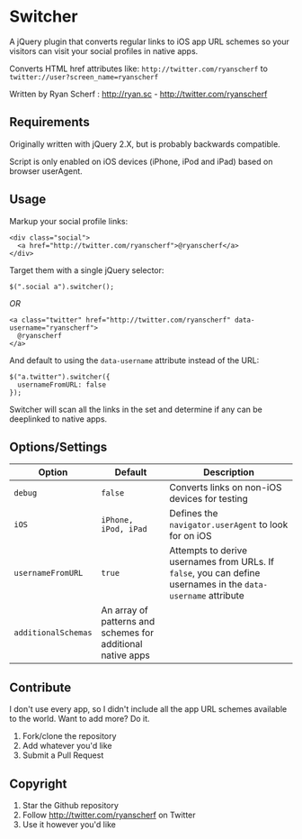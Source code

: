 Switcher
============
A jQuery plugin that converts regular links to iOS app URL schemes so your visitors can visit your social profiles in native apps.

Converts HTML href attributes like: `http://twitter.com/ryanscherf` to `twitter://user?screen_name=ryanscherf`

Written by Ryan Scherf : http://ryan.sc - http://twitter.com/ryanscherf

Requirements
------------
Originally written with jQuery 2.X, but is probably backwards compatible.

Script is only enabled on iOS devices (iPhone, iPod and iPad) based on browser userAgent.


Usage
------------
Markup your social profile links:
```
<div class="social">
  <a href="http://twitter.com/ryanscherf">@ryanscherf</a>
</div>
```

Target them with a single jQuery selector:
```
$(".social a").switcher();
```

*OR*

```
<a class="twitter" href="http://twitter.com/ryanscherf" data-username="ryanscherf">
  @ryanscherf
</a>
```

And default to using the `data-username` attribute instead of the URL:

```
$("a.twitter").switcher({
  usernameFromURL: false
});
```

Switcher will scan all the links in the set and determine if any can be deeplinked to native apps.


Options/Settings
------------
Option | Default | Description
------ | ------- | ---------------------------------------------
`debug`| `false` |Converts links on non-iOS devices for testing
`iOS`  | `iPhone, iPod, iPad` | Defines the `navigator.userAgent` to look for on iOS
`usernameFromURL` | `true` | Attempts to derive usernames from URLs. If `false`, you can define usernames in the `data-username` attribute
`additionalSchemas` | An array of patterns and schemes for additional native apps


Contribute
------------
I don't use every app, so I didn't include all the app URL schemes available to the world. Want to add more? Do it.

1. Fork/clone the repository
2. Add whatever you'd like
3. Submit a Pull Request



Copyright
------------
1. Star the Github repository
2. Follow http://twitter.com/ryanscherf on Twitter
3. Use it however you'd like


